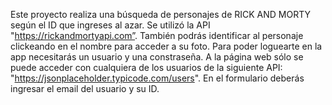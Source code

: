 Este proyecto realiza una búsqueda de personajes de RICK AND MORTY según el ID que ingreses al azar. Se utilizó la API "https://rickandmortyapi.com”. También podrás identificar al personaje clickeando en el nombre para acceder a su foto.
Para poder loguearte en la app necesitarás un usuario y una constraseña. A la página web sólo se puede acceder con cualquiera de los usuarios de la siguiente API: "https://jsonplaceholder.typicode.com/users". En el formulario deberás ingresar el email del usuario y su ID.
